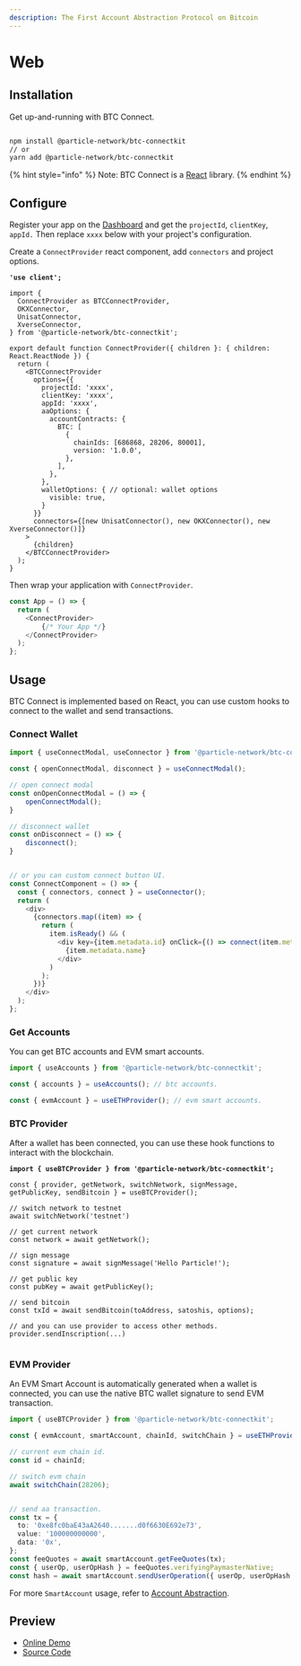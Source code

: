 ```yaml
---
description: The First Account Abstraction Protocol on Bitcoin
---
```


# Web

## Installation

Get up-and-running with BTC Connect.

```bash

npm install @particle-network/btc-connectkit
// or
yarn add @particle-network/btc-connectkit

```

{% hint style="info" %}
Note: BTC Connect is a [React](https://reactjs.org/) library.
{% endhint %}

## Configure

Register your app on the [Dashboard](https://dashboard.particle.network/) and get the  `projectId`, `clientKey`, `appId.` Then replace `xxxx` below with your project's configuration.

Create  a `ConnectProvider` react component, add `connectors` and project options.

<pre class="language-typescript"><code class="lang-typescript"><strong>'use client';
</strong>
import {
  ConnectProvider as BTCConnectProvider,
  OKXConnector,
  UnisatConnector,
  XverseConnector,
} from '@particle-network/btc-connectkit';

export default function ConnectProvider({ children }: { children: React.ReactNode }) {
  return (
    &#x3C;BTCConnectProvider
      options={{
        projectId: 'xxxx',
        clientKey: 'xxxx',
        appId: 'xxxx',
        aaOptions: {
          accountContracts: {
            BTC: [
              {
                chainIds: [686868, 28206, 80001],
                version: '1.0.0',
              },
            ],
          },
        },
        walletOptions: { // optional: wallet options
          visible: true,
        }
      }}
      connectors={[new UnisatConnector(), new OKXConnector(), new XverseConnector()]}
    >
      {children}
    &#x3C;/BTCConnectProvider>
  );
}
</code></pre>

Then wrap your application with `ConnectProvider`.

```typescript
const App = () => {
  return (
    <ConnectProvider>
        {/* Your App */}
    </ConnectProvider>
  );
};
```

## Usage

BTC Connect is implemented based on React, you can use custom hooks to connect to the wallet and send transactions.

### Connect Wallet

```typescript
import { useConnectModal, useConnector } from '@particle-network/btc-connectkit';

const { openConnectModal, disconnect } = useConnectModal();

// open connect modal
const onOpenConnectModal = () => {
    openConnectModal();
}

// disconnect wallet
const onDisconnect = () => {
    disconnect();
}


// or you can custom connect button UI.
const ConnectComponent = () => {
  const { connectors, connect } = useConnector();
  return (
    <div>
      {connectors.map((item) => {
        return (
          item.isReady() && (
            <div key={item.metadata.id} onClick={() => connect(item.metadata.id)}>
              {item.metadata.name}
            </div>
          )
        );
      })}
    </div>
  );
};

```

### Get Accounts

You can get BTC accounts and EVM smart accounts.

```typescript
import { useAccounts } from '@particle-network/btc-connectkit';

const { accounts } = useAccounts(); // btc accounts.

const { evmAccount } = useETHProvider(); // evm smart accounts.

```

### BTC Provider

After a wallet has been connected, you can use these hook functions to interact with the blockchain.

<pre class="language-typescript"><code class="lang-typescript"><strong>import { useBTCProvider } from '@particle-network/btc-connectkit';
</strong>
const { provider, getNetwork, switchNetwork, signMessage, getPublicKey, sendBitcoin } = useBTCProvider();

// switch network to testnet
await switchNetwork('testnet')

// get current network
const network = await getNetwork();

// sign message
const signature = await signMessage('Hello Particle!');

// get public key
const pubKey = await getPublicKey();

// send bitcoin
const txId = await sendBitcoin(toAddress, satoshis, options);

// and you can use provider to access other methods.
provider.sendInscription(...)

</code></pre>

### EVM Provider

An EVM Smart Account is automatically generated when a wallet is connected, you can use the native BTC wallet signature to send EVM transaction.

```typescript
import { useBTCProvider } from '@particle-network/btc-connectkit';

const { evmAccount, smartAccount, chainId, switchChain } = useETHProvider();

// current evm chain id.
const id = chainId;

// switch evm chain
await switchChain(28206);


// send aa transaction.
const tx = {
  to: '0xe8fc0baE43aA2640.......d0f6630E692e73',
  value: '100000000000',
  data: '0x',
};
const feeQuotes = await smartAccount.getFeeQuotes(tx);
const { userOp, userOpHash } = feeQuotes.verifyingPaymasterNative;
const hash = await smartAccount.sendUserOperation({ userOp, userOpHash });
```

For more `SmartAccount` usage, refer to [Account Abstraction](../../account-abstraction/).

## Preview

* [Online Demo](https://btc-connect-demo.particle.network/)
* [Source Code](https://github.com/Particle-Network/particle-btc-connect)

